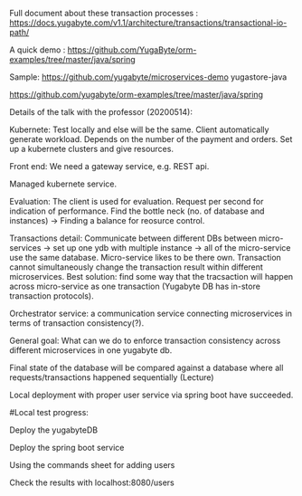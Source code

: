 Full document about these transaction processes :
https://docs.yugabyte.com/v1.1/architecture/transactions/transactional-io-path/

A quick demo : https://github.com/YugaByte/orm-examples/tree/master/java/spring

Sample: 
https://github.com/yugabyte/microservices-demo
yugastore-java

https://github.com/yugabyte/orm-examples/tree/master/java/spring

Details of the talk with the professor (20200514):

Kubernete: Test locally and else will be the same. Client automatically generate workload. Depends on the number of the payment and orders. Set up a kubernete clusters and give resources.

Front end: We need a gateway service, e.g. REST api.

Managed kubernete service.

Evaluation: The client is used for evaluation. Request per second for indication of performance. Find the bottle neck (no. of database and instances) -> Finding a balance for reosurce control.

Transactions detail: Communicate between different DBs between micro-services -> set up one ydb with multiple instance -> all of the micro-service use the same database. Micro-service likes to be there own. Transaction cannot simultaneously change the transaction result within different microservices. Best solution: find some way that the tracsaction will happen across micro-service as one transaction (Yugabyte DB has in-store transaction protocols).

Orchestrator service: a communication service connecting microservices in terms of transaction consistency(?).

General goal: What can we do to enforce transaction consistency across different microservices in one yugabyte db.

Final state of the database will be compared against a database where all requests/transactions happened sequentially (Lecture)

Local deployment with proper user service via spring boot have succeeded.

#Local test progress:

Deploy the yugabyteDB

Deploy the spring boot service

Using the commands sheet for adding users

Check the results with localhost:8080/users
